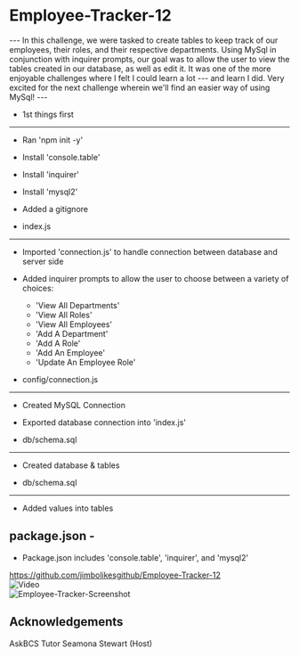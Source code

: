 # Employee-Tracker-12

--- In this challenge, we were tasked to create tables to keep track of our employees, their
roles, and their respective departments. Using MySql in conjunction with inquirer prompts, our
goal was to allow the user to view the tables created in our database, as well as edit it. It
was one of the more enjoyable challenges where I felt I could learn a lot --- and learn I did.
Very excited for the next challenge wherein we'll find an easier way of using MySql! ---

 - 1st things first
----------
* Ran 'npm init -y'
* Install 'console.table'
* Install 'inquirer'
* Install 'mysql2'

* Added a gitignore


 - index.js 
----------
* Imported 'connection.js' to handle connection between database and server side

* Added inquirer prompts to allow the user to choose between a variety of choices:

    - 'View All Departments'
    - 'View All Roles'
    - 'View All Employees'
    - 'Add A Department'
    - 'Add A Role'
    - 'Add An Employee'
    - 'Update An Employee Role'


 - config/connection.js
----------
* Created MySQL Connection 

* Exported database connection into 'index.js'


- db/schema.sql
----------
* Created database & tables


- db/schema.sql
----------
* Added values into tables


package.json - 
----------
* Package.json includes 'console.table', 'inquirer', and 'mysql2'

https://github.com/jimbolikesgithub/Employee-Tracker-12<br/>
![Video](https://drive.google.com/file/d/1qQpnP99zTlndov7kCSWGmv4WBpbAxbTj/view?usp=sharing)<br/>
![Employee-Tracker-Screenshot](https://user-images.githubusercontent.com/97565085/165435724-3d46e35a-1e88-47b6-b7a5-226295190eec.png)




Acknowledgements
----------------
AskBCS
Tutor
Seamona Stewart (Host)
